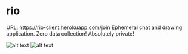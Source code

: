 # rio
URL: https://rio-client.herokuapp.com/join
Ephemeral chat and drawing application.
Zero data collection! Absolutely private!

![alt text](https://i.imgur.com/3OGbv5g.png)
![alt text](https://i.imgur.com/90Pi5EF.png)
